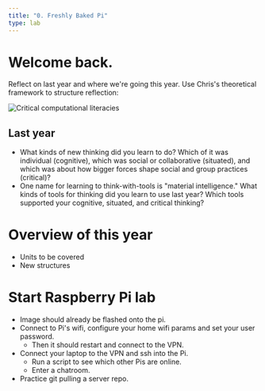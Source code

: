 ```yaml
---
title: "0. Freshly Baked Pi"
type: lab
---
```


# Welcome back. 

Reflect on last year and where we're going this year. Use Chris's theoretical
framework to structure reflection: 

![Critical computational literacies](https://chrisproctor.net/media/slides/2020_dissertation_defense/literacy.png)

## Last year

- What kinds of new thinking did you learn to do? Which of it was individual
  (cognitive), which was social or collaborative (situated), and which was about how bigger forces shape social and group practices 
  (critical)?
- One name for learning to think-with-tools is "material intelligence." What kinds of tools for thinking did you learn to use last year? Which
  tools supported your cognitive, situated, and critical thinking? 

# Overview of this year

- Units to be covered
- New structures

# Start Raspberry Pi lab
- Image should already be flashed onto the pi. 
- Connect to Pi's wifi, configure your home wifi params and set your user
  password. 
  - Then it should restart and connect to the VPN. 
- Connect your laptop to the VPN and ssh into the Pi. 
  - Run a script to see which other Pis are online. 
  - Enter a chatroom. 
- Practice git pulling a server repo. 

